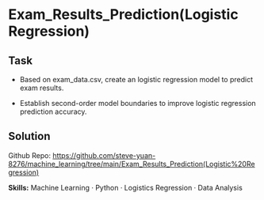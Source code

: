 # Exam_Results_Prediction(Logistic Regression)

## Task

- Based on exam_data.csv, create an logistic regression model to predict exam results.

- Establish second-order model boundaries to improve logistic regression prediction accuracy.

## Solution

Github Repo:  https://github.com/steve-yuan-8276/machine_learning/tree/main/Exam_Results_Prediction(Logistic%20Regression)

**Skills:** Machine Learning · Python · Logistics Regression · Data Analysis